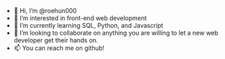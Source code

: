 - 👋 Hi, I’m @roehun000
- 👀 I’m interested in front-end web development
- 🌱 I’m currently learning SQL, Python, and Javascript
- 💞️ I’m looking to collaborate on anything you are willing to let a new web developer get their hands on.
- 📫 You can reach me on github!

<!---
roehun000/roehun000 is a ✨ special ✨ repository because its `README.md` (this file) appears on your GitHub profile.
You can click the Preview link to take a look at your changes.
--->
